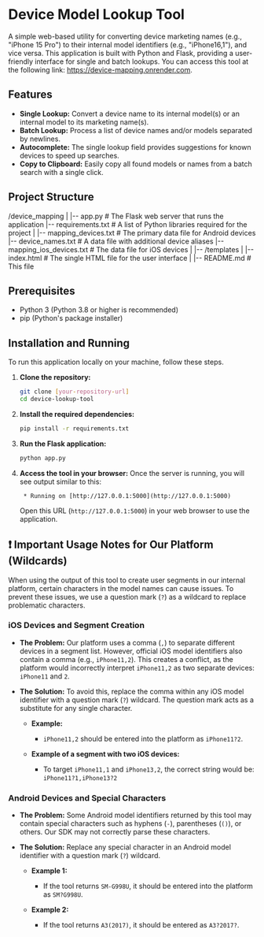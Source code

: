 # Device Model Lookup Tool

A simple web-based utility for converting device marketing names (e.g., "iPhone 15 Pro") to their internal model identifiers (e.g., "iPhone16,1"), and vice versa. This application is built with Python and Flask, providing a user-friendly interface for single and batch lookups.
You can access this tool at the following link: https://device-mapping.onrender.com.

## Features

* **Single Lookup:** Convert a device name to its internal model(s) or an internal model to its marketing name(s).
* **Batch Lookup:** Process a list of device names and/or models separated by newlines.
* **Autocomplete:** The single lookup field provides suggestions for known devices to speed up searches.
* **Copy to Clipboard:** Easily copy all found models or names from a batch search with a single click.

## Project Structure
/device_mapping
|
|-- app.py                  # The Flask web server that runs the application
|-- requirements.txt        # A list of Python libraries required for the project
|
|-- mapping_devices.txt     # The primary data file for Android devices
|-- device_names.txt        # A data file with additional device aliases
|-- mapping_ios_devices.txt # The data file for iOS devices
|
|-- /templates
|   |-- index.html          # The single HTML file for the user interface
|
|-- README.md               # This file

## Prerequisites

* Python 3 (Python 3.8 or higher is recommended)
* pip (Python's package installer)

## Installation and Running

To run this application locally on your machine, follow these steps.

1.  **Clone the repository:**
    ```bash
    git clone [your-repository-url]
    cd device-lookup-tool
    ```

2.  **Install the required dependencies:**
    ```bash
    pip install -r requirements.txt
    ```

3.  **Run the Flask application:**
    ```bash
    python app.py
    ```

4.  **Access the tool in your browser:**
    Once the server is running, you will see output similar to this:
    ```
     * Running on [http://127.0.0.1:5000](http://127.0.0.1:5000)
    ```
    Open this URL (`http://127.0.0.1:5000`) in your web browser to use the application.

## ❗ Important Usage Notes for Our Platform (Wildcards)

When using the output of this tool to create user segments in our internal platform, certain characters in the model names can cause issues. To prevent these issues, we use a question mark (`?`) as a wildcard to replace problematic characters.

### iOS Devices and Segment Creation

* **The Problem:** Our platform uses a comma (`,`) to separate different devices in a segment list. However, official iOS model identifiers also contain a comma (e.g., `iPhone11,2`). This creates a conflict, as the platform would incorrectly interpret `iPhone11,2` as two separate devices: `iPhone11` and `2`.

* **The Solution:** To avoid this, replace the comma within any iOS model identifier with a question mark (`?`) wildcard. The question mark acts as a substitute for any single character.

    * **Example:**
        * `iPhone11,2` should be entered into the platform as `iPhone11?2`.

    * **Example of a segment with two iOS devices:**
        * To target `iPhone11,1` and `iPhone13,2`, the correct string would be: `iPhone11?1,iPhone13?2`

### Android Devices and Special Characters

* **The Problem:** Some Android model identifiers returned by this tool may contain special characters such as hyphens (`-`), parentheses (`()`), or others. Our SDK may not correctly parse these characters.

* **The Solution:** Replace any special character in an Android model identifier with a question mark (`?`) wildcard.

    * **Example 1:**
        * If the tool returns `SM-G998U`, it should be entered into the platform as `SM?G998U`.

    * **Example 2:**
        * If the tool returns `A3(2017)`, it should be entered as `A3?2017?`.
